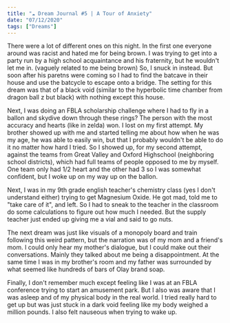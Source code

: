 ```yaml
---
title: "☁ Dream Journal #5 | A Tour of Anxiety"
date: "07/12/2020"
tags: ["Dreams"]
---
```


There were a lot of different ones on this night. In the first one
everyone around was racist and hated me for being brown. I was trying
to get into a party run by a high school acquaintance and his fraternity, but
he wouldn't let me in. (vaguely related to me being brown) So, I snuck in instead.
But soon after his paretns were coming so I had to find the batcave in their house
and use the batcycle to escape onto a bridge. The setting for this dream was that
of a black void (similar to the hyperbolic time chamber from dragon ball z but black)
with nothing except this house.

Next, I was doing an FBLA scholarship challenge where I had to fly in a ballon
and skydive down through these rings? The person with the most accuracy and hearts
(like in zelda) won. I lost on my first attempt. My brother showed up with me and
started telling me about how when he was my age, he was able to easily win, but
that I probably wouldn't be able to do it no matter how hard I tried. So I
showed up, for my second attempt, against the teams from Great Valley and Oxford
Highschool (neighboring school districts), which had full teams of people opposed
to me by myself. One team only had 1/2 heart and the other had 3 so I was somewhat
confident, but I woke up on my way up on the ballon.

Next, I was in my 9th grade english teacher's chemistry class (yes I don't
understand either) trying to get Magnesium Oxide. He got mad, told me to
"take care of it", and left. So I had to sneak to the teacher in the classroom do
some calculations to figure out how much I needed. But the supply teacher
just ended up giving me a vial and said to go nuts.

The next dream was just like visuals of a monopoly board and train following this
weird pattern, but the narration was of my mom and a friend's mom. I could only
hear my mother's dialogue, but I could make out their conversations. Mainly they
talked about me being a disappointment. At the same time I was in my brother's room
and my father was surrounded by what seemed like hundreds of bars of Olay brand
soap.

Finally, I don't remember much except feeling like I was at an FBLA conference
trying to start an amusement park. But I also was aware that I was asleep and
of my physical body in the real world. I tried really hard to get up but was
just stuck in a dark void feeling like my body weighed a million pounds. I also
felt nauseous when trying to wake up.

